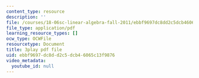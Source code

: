 ```yaml
---
content_type: resource
description: ''
file: /courses/18-06sc-linear-algebra-fall-2011/ebbf9697dc8dd2c5dcb46065c13f9876_qEBi0K5wfOs.pdf
file_type: application/pdf
learning_resource_types: []
ocw_type: OCWFile
resourcetype: Document
title: 3play pdf file
uid: ebbf9697-dc8d-d2c5-dcb4-6065c13f9876
video_metadata:
  youtube_id: null
---
```

